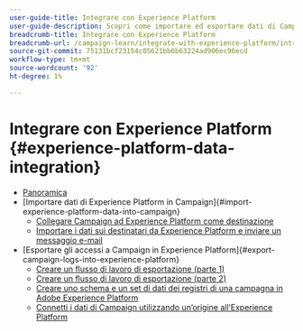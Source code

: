 ```yaml
---
user-guide-title: Integrare con Experience Platform
user-guide-description: Scopri come importare ed esportare dati di Campaign ed Experienci Cloud, consentendo la comunicazione tra le due soluzioni.
breadcrumb-title: Integrare con Experience Platform
breadcrumb-url: /campaign-learn/integrate-with-experience-platform/introduction.html
source-git-commit: 75131bcf23154c05621bb6b63224ad906ec96ecd
workflow-type: tm+mt
source-wordcount: '92'
ht-degree: 1%

---
```



# Integrare con Experience Platform {#experience-platform-data-integration}

+ [Panoramica](/help/tutorial-integrate-with-experience-platform/overview.md)
+ [Importare dati di Experience Platform in Campaign]{#import-experience-platform-data-into-campaign}
   + [Collegare Campaign ad Experience Platform come destinazione](/help/tutorial-integrate-with-experience-platform/connect-campaign-to-experience-platform-as-destination.md)
   + [Importare i dati sui destinatari da Experience Platform e inviare un messaggio e-mail](/help/tutorial-integrate-with-experience-platform/import-recipient-data-from-platform.md)
+ [Esportare gli accessi a Campaign in Experience Platform]{#export-campaign-logs-into-experience-platform}
   + [Creare un flusso di lavoro di esportazione (parte 1)](/help/tutorial-integrate-with-experience-platform/workflow-to-find-last-modified-date.md)
   + [Creare un flusso di lavoro di esportazione (parte 2)](/help/tutorial-integrate-with-experience-platform/extract-format-save-data-to-external-account.md)
   + [Creare uno schema e un set di dati dei registri di una campagna in Adobe Experience Platform](/help/tutorial-integrate-with-experience-platform/create-a-campaign-logs-schema-and-dataset-in-experience-platform.md)
   + [Connetti i dati di Campaign utilizzando un’origine all’Experience Platform](/help/tutorial-integrate-with-experience-platform/connect-campaign-data-using-s3-as-source-on-platform.md)
